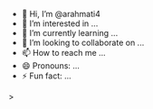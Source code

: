- 👋 Hi, I’m @arahmati4
- 👀 I’m interested in ...
- 🌱 I’m currently learning ...
- 💞️ I’m looking to collaborate on ...
- 📫 How to reach me ...
- 😄 Pronouns: ...
- ⚡ Fun fact: ...

<!---
arahmati4/arahmati4 is a ✨ special ✨ repository because its `README.md` (this file) appears on your GitHub profile.
You can click the Preview link to take a look at your changes.
--->>
